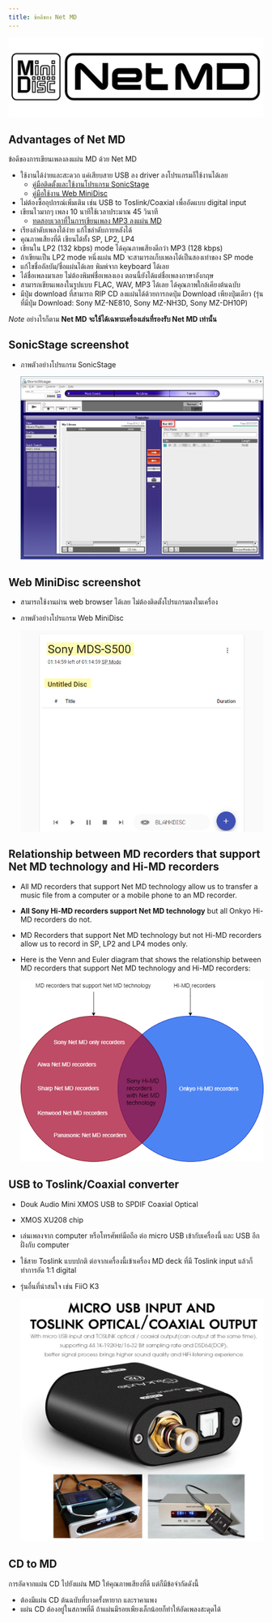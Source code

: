 ```yaml
---
title: ข้อดีของ Net MD
---
```


![](images/advantages-of-netmd/netmd-logo-transparent.png)

## Advantages of Net MD

ข้อดีของการเขียนเพลงลงแผ่น MD ด้วย Net MD

- ใช้งานได้ง่ายและสะดวก แค่เสียบสาย USB ลง driver ลงโปรแกรมก็ใช้งานได้เลย
  - [คู่มือติดตั้งและใช้งานโปรแกรม SonicStage](/netmd/sonic-stage-manual-manual)
  - [คู่มือใช้งาน Web MiniDisc](/netmd/web-minidisc-user-guide)
- ไม่ต้องซื้ออุปกรณ์เพิ่มเติม เช่น USB to Toslink/Coaxial เพื่ออัดแบบ digital input
- เขียนไวมากๆ เพลง 10 นาทีใช้เวลาประมาณ 45 วินาที
  - [ทดสอบเวลาที่ในการเขียนเพลง MP3 ลงแผ่น MD](/netmd/writing-disc-time-usage-test)
- เรียงลำดับเพลงได้ง่าย แก้ไขลำดับภายหลังได้
- คุณภาพเสียงที่ดี เขียนได้ทั้ง SP, LP2, LP4
- เขียนใน LP2 (132 kbps) mode ได้คุณภาพเสียงดีกว่า MP3 (128 kbps)
- ถ้าเขียนเป็น LP2 mode หนึ่งแผ่น MD จะสามารถเก็บเพลงได้เป็นสองเท่าของ SP mode
- แก้ไขชื่ออัลบัม/ชื่อแผ่นได้เลย พิมพ์จาก keyboard ได้เลย
- ได้ชื่อเพลงมาเลย ไม่ต้องพิมพ์ชื่อเพลงเอง ตอนนี้ยังได้แต่ชื่อเพลงภาษาอังกฤษ
- สามารถเขียนเพลงในรูปแบบ FLAC, WAV, MP3 ได้เลย ได้คุณภาพใกล้เคียงต้นฉบับ
- มีปุ่ม download ที่สามารถ RIP CD ลงแผ่นได้ด้วยการกดปุ่ม Download เพียงปุ่มเดียว (รุ่นที่มีปุ่ม Download: Sony MZ-NE810, Sony MZ-NH3D, Sony MZ-DH10P)

*Note* อย่างไรก็ตาม **Net MD จะใช้ได้เฉพาะเครื่องเล่นที่รองรับ Net MD เท่านั้น**

## SonicStage screenshot
- ภาพตัวอย่างโปรแกรม SonicStage

  ![](images/sonic-stage-manual/netmd-connected.png)

## Web MiniDisc screenshot
- สามารถใช้งานผ่าน web browser ได้เลย ไม่ต้องติดตั้งโปรแกรมลงในเครื่อง
- ภาพตัวอย่างโปรแกรม Web MiniDisc

  ![](images/web-minidisc-user-guide/list-all-songs.png)

## Relationship between MD recorders that support Net MD technology and Hi-MD recorders
- All MD recorders that support Net MD technology allow us to transfer a music file from a computer or a mobile phone to an MD recorder.
- **All Sony Hi-MD recorders support Net MD technology** but all Onkyo Hi-MD recorders do not.
- MD Recorders that support Net MD technology but not Hi-MD recorders allow us to record in SP, LP2 and LP4 modes only.
- Here is the Venn and Euler diagram that shows the relationship between MD recorders that support Net MD technology and Hi-MD recorders:

  ![](images/advantages-of-netmd/relationship-bettween-md-recorders-that-support-netmd-technology-and-hi-md-recorders.drawio.png)

## USB to Toslink/Coaxial converter
- Douk Audio Mini XMOS USB to SPDIF Coaxial Optical
- XMOS XU208 chip
- เล่นเพลงจาก computer หรือโทรศัพท์มือถือ ต่อ micro USB เข้ากับเครื่องนี้ และ USB อีกฝั่งกับ computer
- ใช้สาย Toslink แบบปกติ ต่อจากเครื่องนี้เข้าเครื่อง MD deck ที่มี Toslink input แล้วก็ทำการอัด 1:1 digital
- รุ่นอื่นที่น่าสนใจ เช่น FiiO K3

  ![](images/advantages-of-netmd/usb-to-toslink-coaxial.png)

## CD to MD
การอัดจากแผ่น CD ไปยังแผ่น MD ให้คุณภาพเสียงที่ดี แต่ก็มีข้อจำกัดดังนี้

- ต้องมีแผ่น CD ต้นฉบับที่บางครั้งหายาก และราคาแพง
- แผ่น CD ต้องอยู่ในสภาพที่ดี ถ้าแผ่นมีรอยเพียงเล็กน้อยก็ทำให้อัดเพลงสะดุดได้

